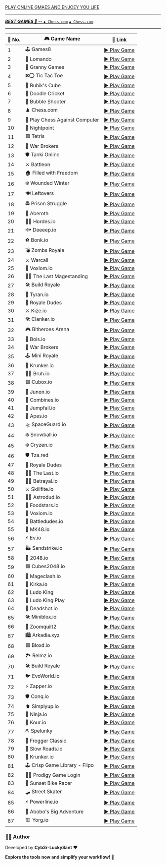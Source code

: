 <p align="center">
  <a href="#"><img src="http://readme-typing-svg.herokuapp.com?color=d1fa02&center=true&vCenter=true&multiline=false&lines=PLAY+ONLINE+GAMES" alt="">
</p>

<br>

PLAY ONLINE GMAES AND  ENJOEY YOU LIFE 

-------------------------
***BEST GAMES 💌 --***
[`♟️ Chess.com`](https://www.chess.com/)
[`♟️ Chess.com`](https://www.chess.com/)

---------------------

🔢 No. | 🎮 Game Name | 🔗 Link
--- | --- | ---
1 | 🕹️ Games8 | [▶️ Play Game](https://sz-games.github.io/Games8//)
2 | 🏰 Lomando | [▶️ Play Game](https://www.lomando.com/main.html)
3 | 👵 Granny Games | [▶️ Play Game](https://granny-games.com/)
4 | ❌⭕ Tic Tac Toe | [▶️ Play Game](https://playtictactoe.org/)
5 | 🧩 Rubik's Cube | [▶️ Play Game](https://rubikscu.be/)
6 | 🏏 Doodle Cricket | [▶️ Play Game](https://doodlecricket.github.io/)
7 | 🎈 Bubble Shooter | [▶️ Play Game](https://www.bubbleshooter.net/gameplay.php?id=907)
8 | ♟️ Chess.com | [▶️ Play Game](https://www.chess.com/)
9 | 🤖 Play Chess Against Computer | [▶️ Play Game](https://www.chess.com/play/computer)
10 | 🧟 Nightpoint | [▶️ Play Game](https://nightpoint.io/)
11 | 🟩 Tetris | [▶️ Play Game](https://tetris.com/games-content/play-tetris-content/index-mobile.php)
12 | 🔫 War Brokers | [▶️ Play Game](https://warbrokers.io/signin.php)
13 | 🛡️ Tanki Online | [▶️ Play Game](https://tankionline.com/play/)
14 | ⚔️ Battleon | [▶️ Play Game](https://www.battleon.com/)
15 | 🏚️ Filled with Freedom | [▶️ Play Game](https://sircartaux.itch.io/filled-with-freedom)
16 | ❄️ Wounded Winter | [▶️ Play Game](https://hammergames-browser.itch.io/wounded-winter-browser)
17 | 🍽️ Leftovers | [▶️ Play Game](https://realmpact.itch.io/leftovers)
18 | 🚔 Prison Struggle | [▶️ Play Game](https://prisonstruggle.com/)
19 | 🏹 Aberoth | [▶️ Play Game](https://aberoth.com/)
20 | 🏃‍♂️ Hordes.io | [▶️ Play Game](https://hordes.io/)
21 | 🐟 Deeeep.io | [▶️ Play Game](https://beta.deeeep.io/)
22 | ⚽ Bonk.io | [▶️ Play Game](https://bonk.io/)
23 | 💣 Zombs Royale | [▶️ Play Game](https://zombsroyale.io/)
24 | ⚔️ Warcall | [▶️ Play Game](https://warcall.io/?v=1.0.58)
25 | 🔫 Voxiom.io | [▶️ Play Game](https://voxiom.io/)
26 | 🧙‍♂️ The Last Magestanding | [▶️ Play Game](https://thelastmagestanding.com/)
27 | 🛠️ Build Royale | [▶️ Play Game](https://buildroyale.io/)
28 | 🐉 Tyran.io | [▶️ Play Game](https://tyran.io/)
29 | 🤠 Royale Dudes | [▶️ Play Game](https://royaledudes.io/)
30 | ⚔️ Kize.io | [▶️ Play Game](https://kize.io/)
31 | 🛠️ Clanker.io | [▶️ Play Game](https://clanker.io/)
32 | 🎮 Bitheroes Arena | [▶️ Play Game](https://bitheroesarena.io/)
33 | 🏃 Bois.io | [▶️ Play Game](https://bois.io/)
34 | 🔫 War Brokers | [▶️ Play Game](https://warbrokers.io/signin.php)
35 | 🕹️ Mini Royale | [▶️ Play Game](https://miniroyale.io/)
36 | 🔫 Krunker.io | [▶️ Play Game](https://krunker.io/)
37 | 🤷‍♂️ Bruh.io | [▶️ Play Game](https://bruh.io/)
38 | 🟦 Cubox.io | [▶️ Play Game](https://cubox.io/)
39 | 🚀 Junon.io | [▶️ Play Game](https://junon.io/)
40 | 🚜 Combines.io | [▶️ Play Game](https://combines.io/)
41 | 🤸 Jumpfall.io | [▶️ Play Game](https://jumpfall.io/)
42 | 🦍 Apes.io | [▶️ Play Game](https://apes.io/)
43 | 🛸 SpaceGuard.io | [▶️ Play Game](https://www.spaceguard.io/play/)
44 | ❄️ Snowball.io | [▶️ Play Game](https://snowball-io.io/)
45 | ❄️ Cryzen.io | [▶️ Play Game](https://cryzen.io/)
46 | 🛡️ Tza.red | [▶️ Play Game](https://tza.red/)
47 | 🤠 Royale Dudes | [▶️ Play Game](https://royaledudes.io/)
48 | 🧙‍♀️ The Last.io | [▶️ Play Game](https://www.thelast.io/mobile.html)
49 | 🕵️‍♂️ Betrayal.io | [▶️ Play Game](https://betrayal.io/)
50 | ⚔️ Skillfite.io | [▶️ Play Game](https://skillfite.io/)
51 | 👨‍🚀 Astrodud.io | [▶️ Play Game](https://astrodud.io/)
52 | 🍕 Foodstars.io | [▶️ Play Game](https://foodstars.io/)
53 | 🔫 Voxiom.io | [▶️ Play Game](https://voxiom.io/)
54 | 🔫 Battledudes.io | [▶️ Play Game](https://battledudes.io/)
55 | 🚢 MK48.io | [▶️ Play Game](https://mk48.io/)
56 | ⚡ Ev.io | [▶️ Play Game](https://ev.io/)
57 | 🏜️ Sandstrike.io | [▶️ Play Game](https://sandstrike.io/)
58 | 🧠 2048.io | [▶️ Play Game](https://2048.io/)
59 | 🟦 Cubes2048.io | [▶️ Play Game](https://cubes2048io.com/)
60 | 🧙 Mageclash.io | [▶️ Play Game](https://www.mageclash.io/)
61 | 🎯 Kirka.io | [▶️ Play Game](https://kirka.io/)
62 | 🎲 Ludo King | [▶️ Play Game](https://ludoking.com/)
63 | 🎲 Ludo King Play | [▶️ Play Game](https://ludoking.com/play/)
64 | 🎯 Deadshot.io | [▶️ Play Game](https://deadshot.io/)
65 | 🛠️ Miniblox.io | [▶️ Play Game](https://miniblox.io/)
66 | 🌌 Zoomquilt2 | [▶️ Play Game](https://zoomquilt2.com/)
67 | 🏙️ Arkadia.xyz | [▶️ Play Game](https://arkadia.xyz/)
68 | 🟩 Bloxd.io | [▶️ Play Game](https://bloxd.io/)
69 | 🏞️ Relmz.io | [▶️ Play Game](https://relmz.io/)
70 | 🛠️ Build Royale | [▶️ Play Game](https://buildroyale.io/)
71 | 🐦 EvoWorld.io | [▶️ Play Game](https://evoworld.io/)
72 | ⚡ Zapper.io | [▶️ Play Game](https://zapper.io/)
73 | 🛡️ Conq.io | [▶️ Play Game](https://www.conq.io/)
74 | ⬆️ Simplyup.io | [▶️ Play Game](https://simplyup.io/)
75 | 🥷 Ninja.io | [▶️ Play Game](https://ninja.io/)
76 | 🤸 Kour.io | [▶️ Play Game](https://kour.io/)
77 | ⛏️ Spelunky | [▶️ Play Game](https://tinysubversions.com/game/spelunky/)
78 | 🐸 Frogger Classic | [▶️ Play Game](https://froggerclassic.appspot.com/)
79 | 🚗 Slow Roads.io | [▶️ Play Game](https://slowroads.io/)
80 | 🔫 Krunker.io | [▶️ Play Game](https://krunker.io/)
81 | 🕹️ Crisp Game Library - Flipo | [▶️ Play Game](https://abagames.github.io/crisp-game-lib-games/?flipo)
82 | 🧙‍♂️ Prodigy Game Login | [▶️ Play Game](https://sso.prodigygame.com/game/login?rid=c2528722-30e8-410c-83ab-daefd379e042)
83 | 🚴 Sunset Bike Racer | [▶️ Play Game](https://kamgam.itch.io/sunset-bike-racer-2d-motocross-racing)
84 | 🛹 Street Skater | [▶️ Play Game](https://armorgames.com/street-skater-game/18047)
85 | ⚡ Powerline.io | [▶️ Play Game](https://powerline.io/)
86 | 🤜 Abobo's Big Adventure | [▶️ Play Game](https://abobosbigadventure.com/fullgame.php)
87 | 🏗️ Yorg.io | [▶️ Play Game](https://yorg.io/)


### 👨‍💻 Author  
Developed by **Cyb3r-LuckySant** ❤️  

**Explore the tools now and simplify your workflow! 🚀**
